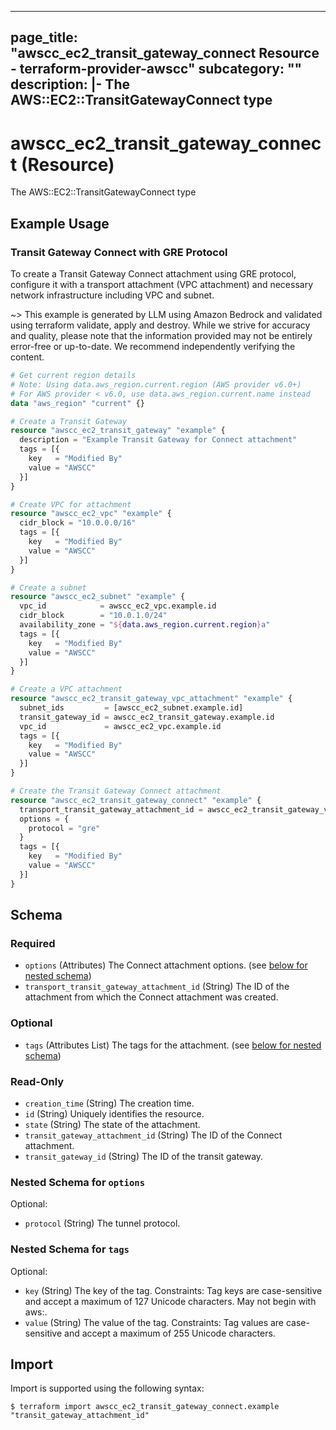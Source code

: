 
---
page_title: "awscc_ec2_transit_gateway_connect Resource - terraform-provider-awscc"
subcategory: ""
description: |-
  The AWS::EC2::TransitGatewayConnect type
---

# awscc_ec2_transit_gateway_connect (Resource)

The AWS::EC2::TransitGatewayConnect type

## Example Usage

### Transit Gateway Connect with GRE Protocol

To create a Transit Gateway Connect attachment using GRE protocol, configure it with a transport attachment (VPC attachment) and necessary network infrastructure including VPC and subnet.

~> This example is generated by LLM using Amazon Bedrock and validated using terraform validate, apply and destroy. While we strive for accuracy and quality, please note that the information provided may not be entirely error-free or up-to-date. We recommend independently verifying the content.

```terraform
# Get current region details
# Note: Using data.aws_region.current.region (AWS provider v6.0+)
# For AWS provider < v6.0, use data.aws_region.current.name instead
data "aws_region" "current" {}

# Create a Transit Gateway
resource "awscc_ec2_transit_gateway" "example" {
  description = "Example Transit Gateway for Connect attachment"
  tags = [{
    key   = "Modified By"
    value = "AWSCC"
  }]
}

# Create VPC for attachment
resource "awscc_ec2_vpc" "example" {
  cidr_block = "10.0.0.0/16"
  tags = [{
    key   = "Modified By"
    value = "AWSCC"
  }]
}

# Create a subnet
resource "awscc_ec2_subnet" "example" {
  vpc_id            = awscc_ec2_vpc.example.id
  cidr_block        = "10.0.1.0/24"
  availability_zone = "${data.aws_region.current.region}a"
  tags = [{
    key   = "Modified By"
    value = "AWSCC"
  }]
}

# Create a VPC attachment
resource "awscc_ec2_transit_gateway_vpc_attachment" "example" {
  subnet_ids         = [awscc_ec2_subnet.example.id]
  transit_gateway_id = awscc_ec2_transit_gateway.example.id
  vpc_id             = awscc_ec2_vpc.example.id
  tags = [{
    key   = "Modified By"
    value = "AWSCC"
  }]
}

# Create the Transit Gateway Connect attachment
resource "awscc_ec2_transit_gateway_connect" "example" {
  transport_transit_gateway_attachment_id = awscc_ec2_transit_gateway_vpc_attachment.example.id
  options = {
    protocol = "gre"
  }
  tags = [{
    key   = "Modified By"
    value = "AWSCC"
  }]
}
```

<!-- schema generated by tfplugindocs -->
## Schema

### Required

- `options` (Attributes) The Connect attachment options. (see [below for nested schema](#nestedatt--options))
- `transport_transit_gateway_attachment_id` (String) The ID of the attachment from which the Connect attachment was created.

### Optional

- `tags` (Attributes List) The tags for the attachment. (see [below for nested schema](#nestedatt--tags))

### Read-Only

- `creation_time` (String) The creation time.
- `id` (String) Uniquely identifies the resource.
- `state` (String) The state of the attachment.
- `transit_gateway_attachment_id` (String) The ID of the Connect attachment.
- `transit_gateway_id` (String) The ID of the transit gateway.

<a id="nestedatt--options"></a>
### Nested Schema for `options`

Optional:

- `protocol` (String) The tunnel protocol.


<a id="nestedatt--tags"></a>
### Nested Schema for `tags`

Optional:

- `key` (String) The key of the tag. Constraints: Tag keys are case-sensitive and accept a maximum of 127 Unicode characters. May not begin with aws:.
- `value` (String) The value of the tag. Constraints: Tag values are case-sensitive and accept a maximum of 255 Unicode characters.

## Import

Import is supported using the following syntax:

```shell
$ terraform import awscc_ec2_transit_gateway_connect.example "transit_gateway_attachment_id"
```
